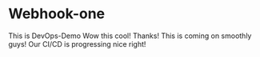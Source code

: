 # Webhook-one
This is DevOps-Demo
Wow this cool! Thanks!
This is coming on smoothly guys! Our CI/CD is progressing nice right!
